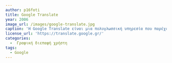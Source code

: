 ```yaml
---
author: p16foti
title: Google Translate
year: 2006
image_url: /images/google-translate.jpg
caption: 'Η Google Translate είναι μια πολυγλωσσική υπηρεσία που παρέχεται από την Google Inc για να μεταφράσει γραπτό κείμενο από μια γλώσσα σε μια άλλη. Υποστηρίζει 103 γλώσσες.'
license_url: 'https://translate.google.gr/'
categories:
  -  Γραφική διεπαφή χρήστη
tags:
  - Google
---
```

